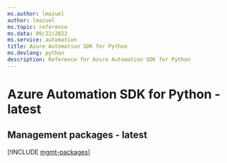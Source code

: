 ```yaml
---
ms.author: lmazuel
author: lmazuel
ms.topic: reference
ms.data: 09/22/2022
ms.service: automation
title: Azure Automation SDK for Python
ms.devlang: python
description: Reference for Azure Automation SDK for Python
---
```

# Azure Automation SDK for Python - latest

## Management packages - latest
[!INCLUDE [mgmt-packages](automation-mgmt-index.md)]